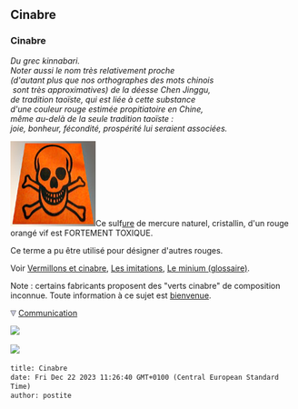 ## Cinabre
### Cinabre
 _Du grec kinnabari.  
Noter aussi le nom très relativement proche  
(d'autant plus que nos orthographes des mots chinois  
 sont très approximatives) de la déesse Chen Jinggu,  
de tradition taoïste, qui est liée à cette substance  
d'une couleur rouge estimée propitiatoire en Chine,  
même au-delà de la seule tradition taoïste :  
joie, bonheur, fécondité, prospérité lui seraient associées._

![](images/toxiqueversionweb.jpg)Ce sulf[ure](uresiresates.html) de mercure naturel, cristallin, d'un rouge orangé vif est FORTEMENT TOXIQUE.

Ce terme a pu être utilisé pour désigner d'autres rouges.

Voir [Vermillons et cinabre](vermillons-2.html), [Les imitations](imitations.html#rougecinabre), [Le minium (glossaire)](minium.html).

Note : certains fabricants proposent des "verts cinabre" de composition inconnue. Toute information à ce sujet est [bienvenue](ecrire.html).



![](images/flechebas.gif) [Communication](http://www.artrealite.com/annonceurs.htm) 

[![](https://cbonvin.fr/sites/regie.artrealite.com/visuels/campagne1.png)](index-2.html#20131014)

![](https://cbonvin.fr/sites/regie.artrealite.com/visuels/campagne2.png)
```
title: Cinabre
date: Fri Dec 22 2023 11:26:40 GMT+0100 (Central European Standard Time)
author: postite
```

